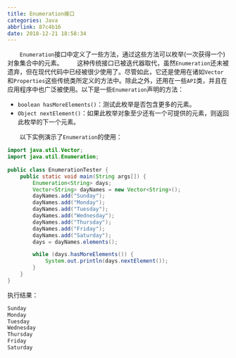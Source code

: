 ```yaml
---
title: Enumeration接口
categories: Java
abbrlink: 87c4b16
date: 2018-12-21 18:58:34
---
```

&emsp;&emsp;`Enumeration`接口中定义了一些方法，通过这些方法可以枚举(一次获得一个)对象集合中的元素。<!--more-->
&emsp;&emsp;这种传统接口已被迭代器取代，虽然`Enumeration`还未被遗弃，但在现代代码中已经被很少使用了。尽管如此，它还是使用在诸如`Vector`和`Properties`这些传统类所定义的方法中。除此之外，还用在一些`API`类，并且在应用程序中也广泛被使用。以下是一些`Enumeration`声明的方法：

- `boolean hasMoreElements()`：测试此枚举是否包含更多的元素。
- `Object nextElement()`：如果此枚举对象至少还有一个可提供的元素，则返回此枚举的下一个元素。

&emsp;&emsp;以下实例演示了`Enumeration`的使用：

``` java
import java.util.Vector;
import java.util.Enumeration;
​
public class EnumerationTester {
    public static void main(String args[]) {
        Enumeration<String> days;
        Vector<String> dayNames = new Vector<String>();
        dayNames.add("Sunday");
        dayNames.add("Monday");
        dayNames.add("Tuesday");
        dayNames.add("Wednesday");
        dayNames.add("Thursday");
        dayNames.add("Friday");
        dayNames.add("Saturday");
        days = dayNames.elements();

        while (days.hasMoreElements()) {
            System.out.println(days.nextElement());
        }
    }
}
```

执行结果：

``` bash
Sunday
Monday
Tuesday
Wednesday
Thursday
Friday
Saturday
```